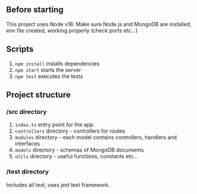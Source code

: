 ## Before starting
This project uses Node v18.
Make sure Node.js and MongoDB are installed, env file created, working properly (check ports etc...)

## Scripts
1. `npm install` installs dependencies
2. `npm start` starts the server
3. `npm test` executes the tests

## Project structure

### /src directory
1. `index.ts` entry point for the app
2. `controllers` directory - controllers for routes
3. `modules` directory - each model contains controllers, handlers and interfaces
5. `models` directory - schemas of MongoDB documents
6. `utils` directory - useful functions, constants etc...

### /test directory
Includes all test, uses jest test framework.